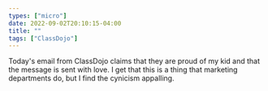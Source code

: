 ```yaml
---
types: ["micro"]
date: 2022-09-02T20:10:15-04:00
title: ""
tags: ["ClassDojo"]
---
```

Today's email from ClassDojo claims that they are proud of my kid and that the message is sent with love. I get that this is a thing that marketing departments do, but I find the cynicism appalling.
